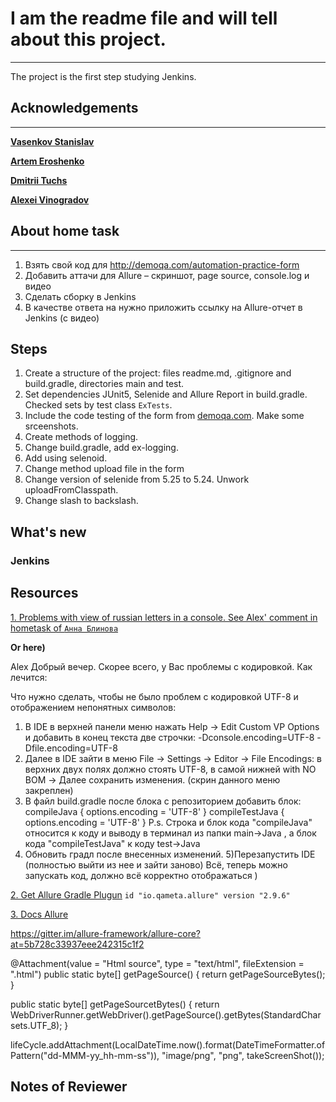 # I am the readme file and will tell about this project.
___
The project is the first step studying Jenkins.


## Acknowledgements
___
[**Vasenkov Stanislav**](https://github.com/svasenkov)

[**Artem Eroshenko**](https://github.com/eroshenkoam) 

[**Dmitrii Tuchs**](https://github.com/dtuchs)

[**Alexei Vinogradov**](https://github.com/vinogradoff)

## About home task
___
1. Взять свой код для http://demoqa.com/automation-practice-form
2. Добавить аттачи для Allure – скриншот, page source, console.log и видео
3. Cделать сборку в Jenkins
4. В качестве ответа на нужно приложить ссылку на Allure-отчет в Jenkins (с видео)

## Steps
1. Create a structure of the project: files readme.md, .gitignore and build.gradle, directories main and test. 
2. Set dependencies JUnit5, Selenide and Allure Report in build.gradle. Checked sets by test class `ExTests`.
3. Include the code testing of the form from [demoqa.com](https://demoqa.com/automation-practice-form). Make some srceenshots.
4. Create methods of logging.
5. Change build.gradle, add ex-logging.
6. Add using selenoid.
7. Change method upload file in the form
8. Change version of selenide from 5.25 to 5.24. Unwork uploadFromClasspath. 
9. Change slash to backslash. 

## What's new
### Jenkins


## Resources

[1. Problems with view of russian letters in a console. 
See Alex' comment in hometask of `Анна Блинова`](https://qa.guru/pl/teach/control/lesson/view?id=219025037&editMode=0)

**Or here)**

Alex
Добрый вечер.
Скорее всего, у Вас проблемы с кодировкой. Как лечится:

Что нужно сделать, чтобы не было проблем с кодировкой UTF-8 и отображением непонятных символов:
1) В IDE в верхней панели меню нажать Help → Edit Custom VP Options и добавить в конец текста две строчки:
-Dconsole.encoding=UTF-8
-Dfile.encoding=UTF-8
2) Далее в IDE зайти в меню File → Settings → Editor → File Encodings:
в верхних двух полях должно стоять UTF-8, в самой нижней with NO BOM → Далее сохранить изменения. (скрин данного меню закреплен)
3) В файл build.gradle после блока с репозиторием добавить блок:
compileJava {
options.encoding = 'UTF-8'
}
compileTestJava {
options.encoding = 'UTF-8'
}
P.s. Строка и блок кода "compileJava" относится к коду и выводу в терминал из папки main->Java , а блок кода "compileTestJava" к коду test->Java
4) Обновить градл после внесенных изменений.
5)Перезапустить IDE (полностью выйти из нее и зайти заново)
Всё, теперь можно запускать код, должно всё корректно отображаться ) 

[2. Get Allure Gradle Plugun](https://plugins.gradle.org/plugin/io.qameta.allure)
`id "io.qameta.allure" version "2.9.6"`

[3. Docs Allure](https://docs.qameta.io/allure-report/frameworks/java/junit5)



https://gitter.im/allure-framework/allure-core?at=5b728c33937eee242315c1f2

@Attachment(value = "Html source", type = "text/html", fileExtension = ".html")
public static byte[] getPageSource() {
return getPageSourceBytes();
}

public static byte[] getPageSourcetBytes() {
return WebDriverRunner.getWebDriver().getPageSource().getBytes(StandardCharsets.UTF_8);
}

lifeCycle.addAttachment(LocalDateTime.now().format(DateTimeFormatter.ofPattern("dd-MMM-yy_hh-mm-ss")),
"image/png", "png", takeScreenShot());

## Notes of Reviewer




